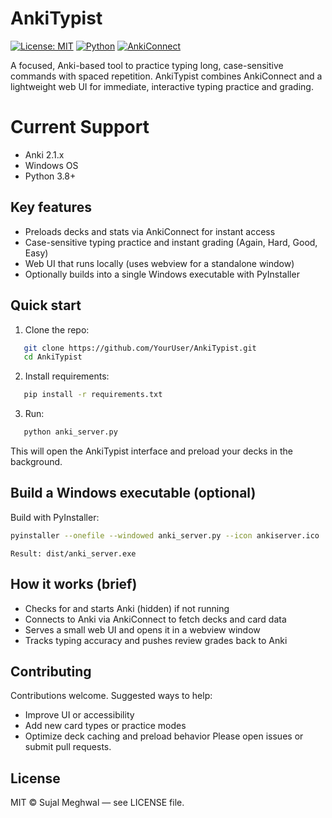# AnkiTypist

[![License: MIT](https://img.shields.io/badge/License-MIT-green.svg)](LICENSE) 
[![Python](https://img.shields.io/badge/python-3.8%2B-blue.svg)](#)
[![AnkiConnect](https://img.shields.io/badge/AnkiConnect-required-orange.svg)](#)

A focused, Anki-based tool to practice typing long, case-sensitive commands with spaced repetition. AnkiTypist combines AnkiConnect and a lightweight web UI for immediate, interactive typing practice and grading.

# Current Support
- Anki 2.1.x
- Windows OS
- Python 3.8+ 

## Key features
- Preloads decks and stats via AnkiConnect for instant access
- Case-sensitive typing practice and instant grading (Again, Hard, Good, Easy)
- Web UI that runs locally (uses webview for a standalone window)
- Optionally builds into a single Windows executable with PyInstaller



## Quick start

1. Clone the repo:
```bash
   git clone https://github.com/YourUser/AnkiTypist.git
   cd AnkiTypist
```

2. Install requirements:
```bash
   pip install -r requirements.txt
```

3. Run:
```bash
   python anki_server.py
```

This will open the AnkiTypist interface and preload your decks in the background.


## Build a Windows executable (optional)
Build with PyInstaller:
```bash
pyinstaller --onefile --windowed anki_server.py --icon ankiserver.ico
```

```
Result: dist/anki_server.exe
```

## How it works (brief)
- Checks for and starts Anki (hidden) if not running
- Connects to Anki via AnkiConnect to fetch decks and card data
- Serves a small web UI and opens it in a webview window
- Tracks typing accuracy and pushes review grades back to Anki


## Contributing
Contributions welcome. Suggested ways to help:
- Improve UI or accessibility
- Add new card types or practice modes
- Optimize deck caching and preload behavior
Please open issues or submit pull requests.


## License
MIT © Sujal Meghwal — see LICENSE file.
